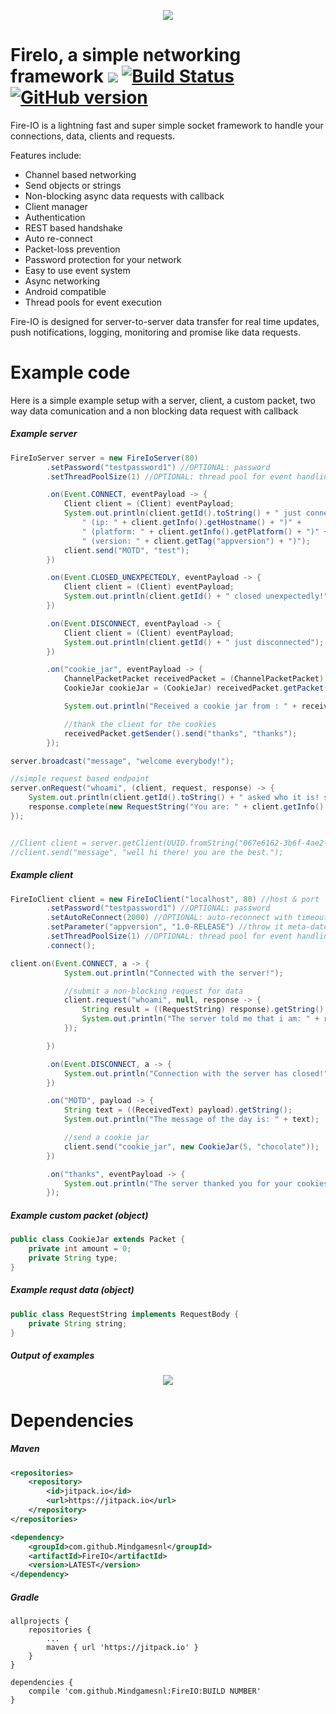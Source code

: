 <p align="center">
  <img src="http://static.craftmend.com/fireio/FIREIO.png" />
</p>

# FireIo, a simple networking framework [![](https://jitpack.io/v/Mindgamesnl/FireIO.svg)](https://jitpack.io/#Mindgamesnl/FireIO) [![Build Status](https://travis-ci.org/Mindgamesnl/FireIO.svg?branch=master)](https://travis-ci.org/Mindgamesnl/FireIO) [![GitHub version](https://d25lcipzij17d.cloudfront.net/badge.svg?id=gh&type=6&v=1.0.1&x2=0)](https://github.com/Mindgamesnl/FireIO)

Fire-IO is a lightning fast and super simple socket framework to handle your connections, data, clients and requests.

Features include:
 - Channel based networking
 - Send objects or strings
 - Non-blocking async data requests with callback
 - Client manager
 - Authentication
 - REST based handshake
 - Auto re-connect
 - Packet-loss prevention
 - Password protection for your network
 - Easy to use event system
 - Async networking
 - Android compatible
 - Thread pools for event execution
 
Fire-IO is designed for server-to-server data transfer for real time updates, push notifications, logging, monitoring and promise like data requests.



# Example code

Here is a simple example setup with a server, client, a custom packet, two way data comunication and a non blocking data request with callback

##### Example server
```java
FireIoServer server = new FireIoServer(80)
        .setPassword("testpassword1") //OPTIONAL: password
        .setThreadPoolSize(1) //OPTIONAL: thread pool for event handling execution

        .on(Event.CONNECT, eventPayload -> {
            Client client = (Client) eventPayload;
            System.out.println(client.getId().toString() + " just connected!" +
                " (ip: " + client.getInfo().getHostname() + ")" +
                " (platform: " + client.getInfo().getPlatform() + ")" +
                " (version: " + client.getTag("appversion") + ")");
            client.send("MOTD", "test");
        })

        .on(Event.CLOSED_UNEXPECTEDLY, eventPayload -> {
            Client client = (Client) eventPayload;
            System.out.println(client.getId() + " closed unexpectedly!");
        })

        .on(Event.DISCONNECT, eventPayload -> {
            Client client = (Client) eventPayload;
            System.out.println(client.getId() + " just disconnected");
        })

        .on("cookie_jar", eventPayload -> {
            ChannelPacketPacket receivedPacket = (ChannelPacketPacket) eventPayload;
            CookieJar cookieJar = (CookieJar) receivedPacket.getPacket();

            System.out.println("Received a cookie jar from : " + receivedPacket.getSender().getId() + ". The jar contains " + cookieJar.getAmount() + " cookies. The cookies type is: " + cookieJar.getType());

            //thank the client for the cookies
            receivedPacket.getSender().send("thanks", "thanks");
        });

server.broadcast("message", "welcome everybody!");

//simple request based endpoint
server.onRequest("whoami", (client, request, response) -> {
    System.out.println(client.getId().toString() + " asked who it is! sending ip back");
    response.complete(new RequestString("You are: " + client.getInfo().getHostname()));
});


//Client client = server.getClient(UUID.fromString("067e6162-3b6f-4ae2-a171-2470b63dff00"));
//client.send("message", "well hi there! you are the best.");
```

##### Example client
```java
FireIoClient client = new FireIoClient("localhost", 80) //host & port
        .setPassword("testpassword1") //OPTIONAL: password
        .setAutoReConnect(2000) //OPTIONAL: auto-reconnect with timeout
        .setParameter("appversion", "1.0-RELEASE") //throw it meta-date in handshake
        .setThreadPoolSize(1) //OPTIONAL: thread pool for event handling execution
        .connect();

client.on(Event.CONNECT, a -> {
            System.out.println("Connected with the server!");

            //submit a non-blocking request for data
            client.request("whoami", null, response -> {
                String result = ((RequestString) response).getString();
                System.out.println("The server told me that i am: " + result);
            });

        })

        .on(Event.DISCONNECT, a -> {
            System.out.println("Connection with the server has closed!");
        })

        .on("MOTD", payload -> {
            String text = ((ReceivedText) payload).getString();
            System.out.println("The message of the day is: " + text);

            //send a cookie jar
            client.send("cookie_jar", new CookieJar(5, "chocolate"));
        })

        .on("thanks", eventPayload -> {
            System.out.println("The server thanked you for your cookies");
        });
```

##### Example custom packet (object)
```java
public class CookieJar extends Packet {
    private int amount = 0;
    private String type;
}
```

##### Example requst data (object)
```java
public class RequestString implements RequestBody {
    private String string;
}
```

##### Output of examples
<p align="center">
  <img src="https://gyazo.com/7e9e7c11f0137d5f3fda944f587fd2f6.png" />
</p>

# Dependencies
##### Maven
```xml
<repositories>
    <repository>
        <id>jitpack.io</id>
        <url>https://jitpack.io</url>
    </repository>
</repositories>

<dependency>
    <groupId>com.github.Mindgamesnl</groupId>
    <artifactId>FireIO</artifactId>
    <version>LATEST</version>
</dependency>
```

##### Gradle
```
allprojects {
    repositories {
        ...
        maven { url 'https://jitpack.io' }
    }
}
```

```
dependencies {
    compile 'com.github.Mindgamesnl:FireIO:BUILD NUMBER'
}
```
